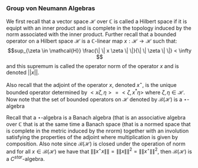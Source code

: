### Group von Neumann Algebras


We first recall that a vector space $\mathcal{H}$ over $\mathbb{C}$ is called a Hilbert space if it is equipt with an inner product and is complete in the topology induced by the norm associated with the inner product. Further recall that a bounded operator on a Hilbert space $\mathcal{H}$ is a $\mathbb{C}$-linear map $x: \mathcal{H} \rightarrow \mathcal{H}$ such that: $$sup_{\zeta \in \mathcal{H}} \frac{\| \| x \zeta \| \|}{\| \| \zeta \| \|} < \infty $$ and this supremum is called the operator norm of the operator $x$ and is denoted $\lvert \lvert x \rvert \rvert$.

Also recall that the adjoint of the operator $x$, denoted $x^{\star}$, is the unique bounded operator determined by $< x \zeta, \eta > = < \zeta, x^* \eta >$ where $\zeta, \eta \in \mathcal{H}$.  Now note that the set of bounded operators on $\mathcal{H}$ denoted by $\mathcal{B}(\mathcal{H})$ is a $\star$-algebra 

Recall that a $\star$-algebra is a Banach algebra (that is an associative algebra over $\mathbb{C}$ that is at the same time a Banach space (that is a normed space that is complete in the metric induced by the nrorm) together with an involution satisfying the properties of the adjoint where multiplication is given by composition. Also note since $\mathcal{B}(\mathcal{H})$ is closed under the operation of norm and for all $x \in \mathcal{B}(\mathcal{H})$ we have that $\| \| x^{\star} x \| \| = \| \| x \| \|^{2} = \| \| x^{\star} \| \|^2$, then $\mathcal{B}(\mathcal{H})$ is a $C^{star}$-algebra.
































